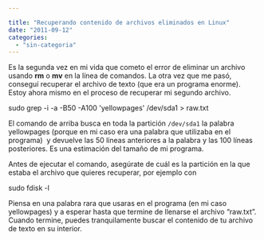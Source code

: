 ```yaml
---

title: "Recuperando contenido de archivos eliminados en Linux"
date: "2011-09-12"
categories: 
  - "sin-categoria"
---
```


Es la segunda vez en mi vida que cometo el error de eliminar un archivo usando **rm** o **mv** en la línea de comandos. La otra vez que me pasó, conseguí recuperar el archivo de texto (que era un programa enorme). Estoy ahora mismo en el proceso de recuperar mi segundo archivo.

sudo grep -i -a -B50 -A100 'yellowpages' /dev/sda1 > raw.txt

El comando de arriba busca en toda la partición `/dev/sda1` la palabra yellowpages (porque en mi caso era una palabra que utilizaba en el programa)  y devuelve las 50 líneas anteriores a la palabra y las 100 líneas posteriores. Es una estimación del tamaño de mi programa.

Antes de ejecutar el comando, asegúrate de cuál es la partición en la que estaba el archivo que quieres recuperar, por ejemplo con

sudo fdisk -l

Piensa en una palabra rara que usaras en el programa (en mi caso yellowpages) y a esperar hasta que termine de llenarse el archivo “raw.txt”. Cuando termine, puedes tranquilamente buscar el contenido de tu archivo de texto en su interior.
